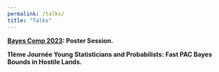 ```yaml
---
permalink: /talks/
title: "Talks"
---
```


**[Bayes Comp 2023](https://bayescomp2023.com/): Poster Session.**

**11ème Journée Young Statisticians and Probabilists: Fast PAC Bayes Bounds in Hostile Lands.**
